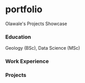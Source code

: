 # portfolio
Olawale's Projects Showcase
### Education
Geology (BSc), Data Science (MSc)
### Work Experience



### Projects
